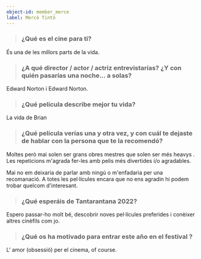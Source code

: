 ```yaml
---
object-id: member_merce
label: Mercè Tintó
---
```


> ### ¿Qué es el cine para ti?

És una de les millors parts de la vida.

> ### ¿A qué director / actor / actriz entrevistarías? ¿Y con quién pasarías una noche... a solas?

Edward Norton i Edward Norton.

> ### ¿Qué película describe mejor tu vida?

La vida de Brian

> ### ¿Qué película verías una y otra vez, y con cuál te dejaste de hablar con la persona que te la recomendó?

Moltes però mai solen ser grans obres mestres que solen ser més heavys . Les repeticions m'agrada fer-les amb pelis més divertides i/o agradables.

Mai no em deixaria de parlar amb ningú o m'enfadaria per una recomanació. A totes les pel·lícules encara que no ens agradin hi podem trobar quelcom d'interesant.

> ### ¿Qué esperáis de Tantarantana 2022?

Espero passar-ho molt bé, descobrir noves pel·lícules preferides i conèixer altres cinèfils com jo.

> ### ¿Qué os ha motivado para entrar este año en el festival ?

L' amor (obsessió) per el cinema, of course.